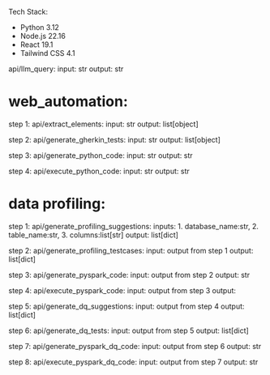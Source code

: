 Tech Stack:
- Python 3.12
- Node.js 22.16
- React 19.1
- Tailwind CSS 4.1

api/llm_query:
    input: str
    output: str

# web_automation:
step 1:
api/extract_elements:
    input: str
    output: list[object]

step 2:
api/generate_gherkin_tests:
    input: str
    output: list[object]

step 3:
api/generate_python_code:
    input: str
    output: str

step 4:
api/execute_python_code:
    input: str
    output: str



# data profiling:
step 1:
api/generate_profiling_suggestions:
    inputs: 1. database_name:str,
             2. table_name:str,
             3. columns:list[str]
    output: list[dict]

step 2:
api/generate_profiling_testcases:
    input: output from step 1
    output: list[dict]

step 3:
api/generate_pyspark_code:
    input: output from step 2
    output: str

step 4:
api/execute_pyspark_code:
    input: output from step 3
    output: 

step 5:
api/generate_dq_suggestions:
    input: output from step 4
    output: list[dict]

step 6:
api/generate_dq_tests:
    input: output from step 5
    output: list[dict]

step 7:
api/generate_pyspark_dq_code:
    input: output from step 6
    output: str

step 8:
api/execute_pyspark_dq_code:
    input: output from step 7
    output: str

